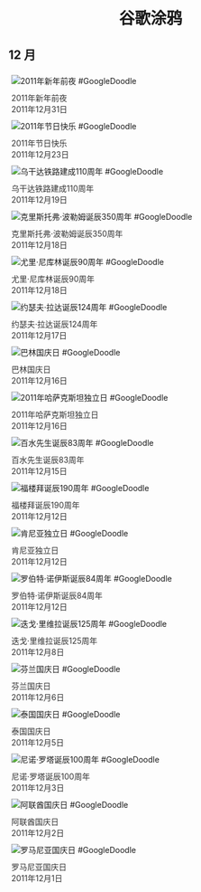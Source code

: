 
<h1 align="center"> 谷歌涂鸦 </h1>




## 12 月

<div class="image">


<img src="https://lh3.googleusercontent.com/ak1Li1nZ-w9BXO9m1cyASRK2SdACT6sjyN4cgcNStS8zbZoSccA7Ny18baBTJcEY8B6V6_vXEZf59NSDrWrsmZBqYMSLiraPYnTXK4YZ=s660" alt="2011年新年前夜 #GoogleDoodle" style="margin: 5px"/>
<div class="info" style="font-size: 14px; color:#333333; margin:5px"><div class="title">2011年新年前夜</div><div class="date">2011年12月31日</div></div>

<img src="https://lh3.googleusercontent.com/jHI_CzQghf-OL10vnjcVTVl7-OhtNtGRsmFtanEMkziy1-rXZkLWTGP2-bau96cakmeXiMQMDTESwi2GDrMMZqqN__eraPdMxdVz3JwK=s660" alt="2011年节日快乐 #GoogleDoodle" style="margin: 5px"/>
<div class="info" style="font-size: 14px; color:#333333; margin:5px"><div class="title">2011年节日快乐</div><div class="date">2011年12月23日</div></div>

<img src="https://lh3.googleusercontent.com/ZNAnD--83Foxx7gv-BsuAYqFLi52rRD6zS14Y9Ur21GXKrAs1qdNaqh1iHMyOh7V7poWfIhccEpb2RBIwpaiouenxWTGi9GgYHNLIRQ=s660" alt="乌干达铁路建成110周年 #GoogleDoodle" style="margin: 5px"/>
<div class="info" style="font-size: 14px; color:#333333; margin:5px"><div class="title">乌干达铁路建成110周年</div><div class="date">2011年12月19日</div></div>

<img src="https://lh3.googleusercontent.com/kIqWoc_YnREZ9wU352cmTaxGxKcuzPresmosIchhknucjX3bzG5RAT__As_DJWBEQWiScYoGbbIzIdB3_7pGnWUYbZQXR9uSNtmvM0nX=s660" alt="克里斯托弗·波勒姆诞辰350周年 #GoogleDoodle" style="margin: 5px"/>
<div class="info" style="font-size: 14px; color:#333333; margin:5px"><div class="title">克里斯托弗·波勒姆诞辰350周年</div><div class="date">2011年12月18日</div></div>

<img src="https://lh3.googleusercontent.com/MeTfptTIlz_Ddr2yxChSbUIShF79yp7MSXg5eaamvwbzAyU4n-FmEV7gzT0ycd_a5MVaooLY1_OPkAIrh2CA6XRGvjofL8BkhdM-ub_P=s660" alt="尤里·尼库林诞辰90周年 #GoogleDoodle" style="margin: 5px"/>
<div class="info" style="font-size: 14px; color:#333333; margin:5px"><div class="title">尤里·尼库林诞辰90周年</div><div class="date">2011年12月18日</div></div>

<img src="https://lh3.googleusercontent.com/eRVgqcdQr8_Qayh5_ProC2rNBTuCojWT4YYHycawFKb6INOgubwsW50HJfa70mk-Z-yMUDz9HhCIdD1QhSRByIS3kE8MkmXH988DAyTq=s660" alt="约瑟夫·拉达诞辰124周年 #GoogleDoodle" style="margin: 5px"/>
<div class="info" style="font-size: 14px; color:#333333; margin:5px"><div class="title">约瑟夫·拉达诞辰124周年</div><div class="date">2011年12月17日</div></div>

<img src="https://lh3.googleusercontent.com/ayQm-wOKWS7W9xte1SBhxhsXWG4Cwy9UxSDbtxULdrnrw5xTtAazq_UAaeLiZObVscgurB9rVHL_mESv-ymEMkVD8PFG_jNow_PHwCCEgQ=s660" alt="巴林国庆日 #GoogleDoodle" style="margin: 5px"/>
<div class="info" style="font-size: 14px; color:#333333; margin:5px"><div class="title">巴林国庆日</div><div class="date">2011年12月16日</div></div>

<img src="https://lh3.googleusercontent.com/_mtXVCcPMeLn_OKktcBk2ImE0hz_rSdUZT50SurasV1eeMzKSI76lH-PKuj_wCOLLwjVzsTk8OprSx3bWAfuljKk00HjGU2io8e3oiEYeA=s660" alt="2011年哈萨克斯坦独立日 #GoogleDoodle" style="margin: 5px"/>
<div class="info" style="font-size: 14px; color:#333333; margin:5px"><div class="title">2011年哈萨克斯坦独立日</div><div class="date">2011年12月16日</div></div>

<img src="https://lh3.googleusercontent.com/uml7evFL79WzskfsoicpHU9wVJGnQS9vogQIckHT5Cn3cRyTSmsym6klNWwLROI_Slp9Le48ihEbvp5T5k9SfibV885iwsG8zn0EvKNk=s660" alt="百水先生诞辰83周年 #GoogleDoodle" style="margin: 5px"/>
<div class="info" style="font-size: 14px; color:#333333; margin:5px"><div class="title">百水先生诞辰83周年</div><div class="date">2011年12月15日</div></div>

<img src="https://lh3.googleusercontent.com/1jp1I9BomjNjAiMZgOEUi9w5DrpP6hE9CLNpcdIDf585BWnh8U7I4c2aw6bkc5Q9EAF7uAOsX5mHBzpD6-emaFssR5YGZbrjfjjDeR0=s660" alt="福楼拜诞辰190周年 #GoogleDoodle" style="margin: 5px"/>
<div class="info" style="font-size: 14px; color:#333333; margin:5px"><div class="title">福楼拜诞辰190周年</div><div class="date">2011年12月12日</div></div>

<img src="https://lh3.googleusercontent.com/jKff5TLyVy1swNHiPdH379I2QTCDqlcxojPG8X35kvsf_wb4CngIwYvQNgek2dzO5pG5hQLAfmz4YeKiUSu8i9BDB1MjOhq0s_vF432C=s660" alt="肯尼亚独立日 #GoogleDoodle" style="margin: 5px"/>
<div class="info" style="font-size: 14px; color:#333333; margin:5px"><div class="title">肯尼亚独立日</div><div class="date">2011年12月12日</div></div>

<img src="https://lh3.googleusercontent.com/CbqmF8XhjGmiKx-sm6GAkGI61JhyMTPeJzmwz7Ch8q4dLIXE5v98XMsR8WcDjhYp0bqLAUgZiAsfLsavVbUKxfoPPHrOOr2csdE0kfZb=s660" alt="罗伯特·诺伊斯诞辰84周年 #GoogleDoodle" style="margin: 5px"/>
<div class="info" style="font-size: 14px; color:#333333; margin:5px"><div class="title">罗伯特·诺伊斯诞辰84周年</div><div class="date">2011年12月12日</div></div>

<img src="https://lh3.googleusercontent.com/-vErl3rYUSuyZYjmaadjUEly0hNCO102z6NmFM6szIidRq_o0yoMJWJziA2IB8vinBVRNjoHiGR3Lp-n_ei_51GIqqELmVfGxiOVMkvVow=s660" alt="迭戈·里维拉诞辰125周年 #GoogleDoodle" style="margin: 5px"/>
<div class="info" style="font-size: 14px; color:#333333; margin:5px"><div class="title">迭戈·里维拉诞辰125周年</div><div class="date">2011年12月8日</div></div>

<img src="https://lh3.googleusercontent.com/pu72gDN4yTaM2obuE3ZRSssLbLnmZkyzDYqu9xdEtiFgW2VlsjDLiS7qXjbg_Ns4AASqBtZjCWxvxZDQKfiBIVQB6v83Lu6-awmcc20sTw=s660" alt="芬兰国庆日 #GoogleDoodle" style="margin: 5px"/>
<div class="info" style="font-size: 14px; color:#333333; margin:5px"><div class="title">芬兰国庆日</div><div class="date">2011年12月6日</div></div>

<img src="https://www.google.com/logos/2011/thailand_day-2011-hp.jpg" alt="泰国国庆日 #GoogleDoodle" style="margin: 5px"/>
<div class="info" style="font-size: 14px; color:#333333; margin:5px"><div class="title">泰国国庆日</div><div class="date">2011年12月5日</div></div>

<img src="https://lh3.googleusercontent.com/0S4Vg2FulOF0MPMVUrPk8Z6l2r5Up9-7CFFbtkSdAcbvnHoNMxFKTOQ8cAdcv_mouqgSnf5A50Pu7DN-EH0Ycdm-uApmT_0Xc9oLDyw=s660" alt="尼诺·罗塔诞辰100周年 #GoogleDoodle" style="margin: 5px"/>
<div class="info" style="font-size: 14px; color:#333333; margin:5px"><div class="title">尼诺·罗塔诞辰100周年</div><div class="date">2011年12月3日</div></div>

<img src="https://lh3.googleusercontent.com/o7hlwIVQcRCa2pOJ4YT9UxdnWsBh7BcqsWiKKyNApuHF1Gu4aSHg5yU86VYcBazfI9aFORTWsiz1S9ZCgLQKWD4s33tYRItw6zgL5Lc=s660" alt="阿联酋国庆日 #GoogleDoodle" style="margin: 5px"/>
<div class="info" style="font-size: 14px; color:#333333; margin:5px"><div class="title">阿联酋国庆日</div><div class="date">2011年12月2日</div></div>

<img src="https://lh3.googleusercontent.com/5aBKBBDt5urVi-eU0F4WKZ_LQ_B4KsBBgallcCB4j3d39TyiPedwdnzNVrs8A-6y-9FlZZ-VIyFwc0-ikCY4IB4FKc3wmMz4BQvah8Ia=s660" alt="罗马尼亚国庆日 #GoogleDoodle" style="margin: 5px"/>
<div class="info" style="font-size: 14px; color:#333333; margin:5px"><div class="title">罗马尼亚国庆日</div><div class="date">2011年12月1日</div></div>

</div>








